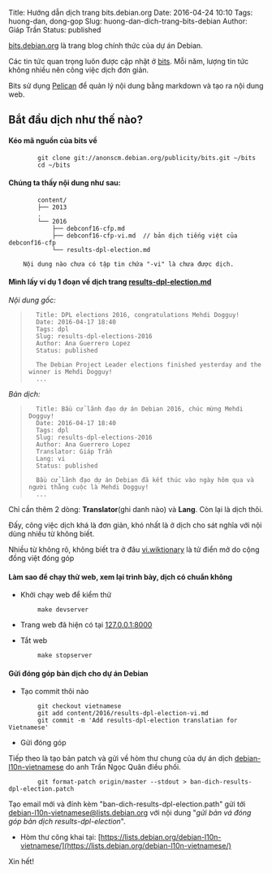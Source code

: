 Title: Hướng dẫn dịch trang bits.debian.org
Date: 2016-04-24 10:10
Tags: huong-dan, dong-gop
Slug: huong-dan-dich-trang-bits-debian
Author: Giáp Trần
Status: published

[bits.debian.org](http://bits.debian.org) là trang blog chính thức của dự án Debian.

Các tin tức quan trọng luôn được cập nhật ở [bits](http://bits.debian.org).
Mỗi năm, lượng tin tức không nhiều nên công việc dịch đơn giản.

Bits sử dụng [Pelican](http://docs.getpelican.com/) để quản lý nội dung bằng markdown và tạo ra nội dung web.

## Bắt đầu dịch như thế nào?
#### **Kéo mã nguồn của bits về**
```
		git clone git://anonscm.debian.org/publicity/bits.git ~/bits
		cd ~/bits
```
#### Chúng ta thấy nội dung như sau:

```
		content/
		├── 2013
		.
		└── 2016
		    ├── debconf16-cfp.md
		    ├── debconf16-cfp-vi.md  // bản dịch tiếng việt của debconf16-cfp
		    └── results-dpl-election.md
```

		Nội dung nào chưa có tập tin chứa "-vi" là chưa được dịch.

#### Mình lấy ví dụ 1 đoạn về dịch trang [results-dpl-election.md](https://bits.debian.org/2016/04/results-dpl-elections-2016.html)


*Nội dung gốc:*

>		Title: DPL elections 2016, congratulations Mehdi Dogguy!
>		Date: 2016-04-17 18:40
>		Tags: dpl
>		Slug: results-dpl-elections-2016
>		Author: Ana Guerrero Lopez
>		Status: published
>
>		The Debian Project Leader elections finished yesterday and the winner is Mehdi Dogguy!
>		...


*Bản dịch:*

>		Title: Bầu cử lãnh đạo dự án Debian 2016, chúc mừng Mehdi Dogguy!
>		Date: 2016-04-17 18:40
>		Tags: dpl
>		Slug: results-dpl-elections-2016
>		Author: Ana Guerrero Lopez
>		Translator: Giáp Trần
>		Lang: vi
>		Status: published
>
>		Bầu cử lãnh đạo dự án Debian đã kết thúc vào ngày hôm qua và người thằng cuộc là Mehdi Dogguy!
>		...

Chỉ cần thêm 2 dòng: **Translator**(ghi danh nào) và **Lang**. Còn lại là dịch thôi.

Đấy, công việc dịch khá là đơn giản, khó nhất là ở dịch cho sát nghĩa với nội dùng nhiều từ không biết.

Nhiều từ không rõ, không biết tra ở đâu [vi.wiktionary](http://vi.wiktionary.org/) là tử điển mở do cộng đồng việt đóng góp

#### Làm sao để chạy thử web, xem lại trình bày, dịch có chuẩn không

- Khởi chạy web để kiểm thử

```
		make devserver
```


- Trang web đã hiện có tại [127.0.0.1:8000](http://127.0.0.1:8000)

- Tắt web
```
		make stopserver
```


#### Gửi đóng góp bản dịch cho dự án Debian
- Tạo commit thôi nào
```
		git checkout vietnamese
		git add content/2016/results-dpl-election-vi.md
		git commit -m 'Add results-dpl-election translatian for Vietnamese'
```
- Gửi đóng góp

Tiếp theo là tạo bản patch và gửi về hòm thư chung của dự án dịch [debian-l10n-vietnamese](mailto:debian-l10n-vietnamese@lists.debian.org) do anh Trần Ngọc Quân điều phối.
```
		git format-patch origin/master --stdout > ban-dich-results-dpl-election.patch
```
Tạo email mới và đính kèm "ban-dich-results-dpl-election.path"
gửi tới [debian-l10n-vietnamese@lists.debian.org](mailto:debian-l10n-vietnamese@lists.debian.org)
với nội dung "*gửi bản vá đóng góp bản dịch results-dpl-election*".

- Hòm thư công khai tại:
[https://lists.debian.org/debian-l10n-vietnamese/](https://lists.debian.org/debian-l10n-vietnamese/)

Xin hết!
